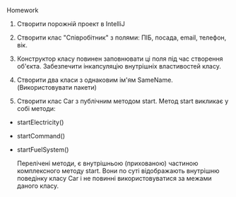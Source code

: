 Homework 
1. Створити порожній проект в IntelliJ 



2. Створити клас "Співробітник" з полями: ПІБ, посада, email, телефон, вік.



3. Конструктор класу повинен заповнювати ці поля під час створення об'єкта. Забезпечити інкапсуляцію внутрішніх властивостей класу.



4. Створити два класи з однаковим ім'ям SameName. (Використовувати пакети)



5. Створити клас Car з публічним методом start. Метод start викликає у собі методи:

- startElectricity()

- startCommand()

- startFuelSystem()

  Перелічені методи, є внутрішньою (прихованою) частиною комплексного методу start. Вони по суті відображають внутрішню поведінку класу Car і не повинні використовуватися за межами даного класу.
